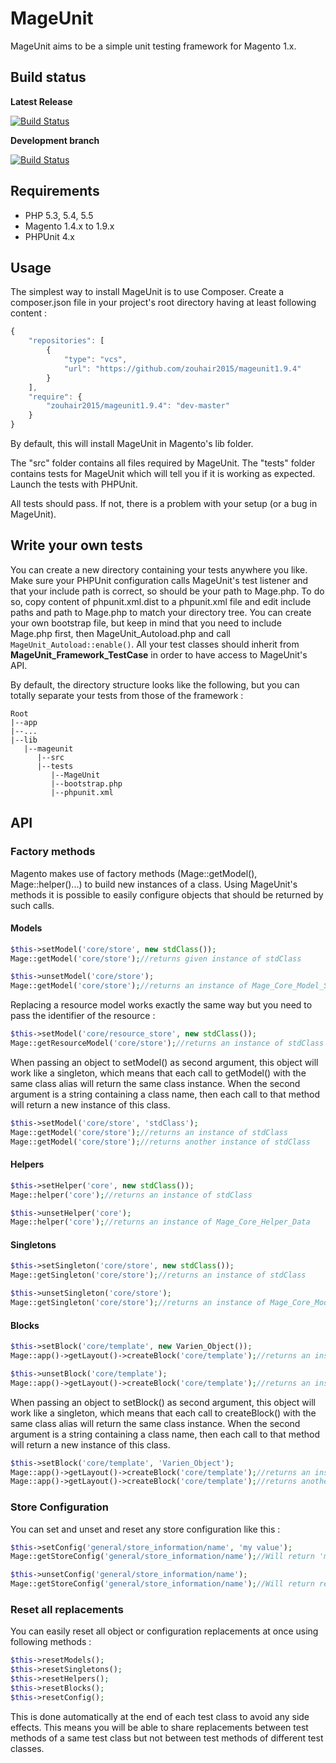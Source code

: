 # MageUnit

MageUnit aims to be a simple unit testing framework for Magento 1.x.

## Build status

**Latest Release**

[![Build Status](https://travis-ci.org/zouhair2015/mageunit1.9.4.svg?branch=master)](https://travis-ci.org/zouhair2015/mageunit1.9.4)

**Development branch**

[![Build Status](https://travis-ci.org/zouhair2015/mageunit1.9.4.svg?branch=devel)](https://travis-ci.org/zouhair2015/mageunit1.9.4)

## Requirements

- PHP 5.3, 5.4, 5.5
- Magento 1.4.x to 1.9.x
- PHPUnit 4.x

## Usage

The simplest way to install MageUnit is to use Composer.
Create a composer.json file in your project's root directory having at least following content :

```js
{
    "repositories": [
        {
            "type": "vcs",
            "url": "https://github.com/zouhair2015/mageunit1.9.4"
        }
    ],
    "require": {
        "zouhair2015/mageunit1.9.4": "dev-master"
    }
}
```

By default, this will install MageUnit in Magento's lib folder.

The "src" folder contains all files required by MageUnit. 
The "tests" folder contains tests for MageUnit which will tell you if it is working as expected.
Launch the tests with PHPUnit.

All tests should pass. If not, there is a problem with your setup (or a bug in MageUnit).

## Write your own tests

You can create a new directory containing your tests anywhere you like. 
Make sure your PHPUnit configuration calls MageUnit's test listener and that your include path is correct, so should be your path to Mage.php.
To do so, copy content of phpunit.xml.dist to a phpunit.xml file and edit include paths and path to Mage.php to match your directory tree.
You can create your own bootstrap file, but keep in mind that you need to include Mage.php first, then MageUnit_Autoload.php and call `MageUnit_Autoload::enable()`.
All your test classes should inherit from **MageUnit_Framework_TestCase** in order to have access to MageUnit's API.

By default, the directory structure looks like the following, but you can totally separate your tests from those of the framework :

    Root
    |--app
    |--...
    |--lib
       |--mageunit
          |--src
          |--tests
             |--MageUnit
             |--bootstrap.php
             |--phpunit.xml

## API

### Factory methods

Magento makes use of factory methods (Mage::getModel(), Mage::helper()...) to build new instances of a class.
Using MageUnit's methods it is possible to easily configure objects that should be returned by such calls.

#### Models

```php
$this->setModel('core/store', new stdClass());
Mage::getModel('core/store');//returns given instance of stdClass
```

```php
$this->unsetModel('core/store');
Mage::getModel('core/store');//returns an instance of Mage_Core_Model_Store
```

Replacing a resource model works exactly the same way but you need to pass the identifier of the resource :

```php
$this->setModel('core/resource_store', new stdClass());
Mage::getResourceModel('core/store');//returns an instance of stdClass
```

When passing an object to setModel() as second argument, this object will work like a singleton, which means that
each call to getModel() with the same class alias will return the same class instance. When the second argument
is a string containing a class name, then each call to that method will return a new instance of this class.

```php
$this->setModel('core/store', 'stdClass');
Mage::getModel('core/store');//returns an instance of stdClass
Mage::getModel('core/store');//returns another instance of stdClass
```

#### Helpers

```php
$this->setHelper('core', new stdClass());
Mage::helper('core');//returns an instance of stdClass
```

```php
$this->unsetHelper('core');
Mage::helper('core');//returns an instance of Mage_Core_Helper_Data
```
 
#### Singletons

```php
$this->setSingleton('core/store', new stdClass());
Mage::getSingleton('core/store');//returns an instance of stdClass
```

```php
$this->unsetSingleton('core/store');
Mage::getSingleton('core/store');//returns an instance of Mage_Core_Model_Store
```
    
#### Blocks

```php
$this->setBlock('core/template', new Varien_Object());
Mage::app()->getLayout()->createBlock('core/template');//returns an instance of Varien_Object and not Mage_Core_Block_Template
```

```php
$this->unsetBlock('core/template');
Mage::app()->getLayout()->createBlock('core/template');//returns an instance of Mage_Core_Block_Template
```

When passing an object to setBlock() as second argument, this object will work like a singleton, which means that
each call to createBlock() with the same class alias will return the same class instance. When the second argument
is a string containing a class name, then each call to that method will return a new instance of this class.

```php
$this->setBlock('core/template', 'Varien_Object');
Mage::app()->getLayout()->createBlock('core/template');//returns an instance of Varien_Object
Mage::app()->getLayout()->createBlock('core/template');//returns another instance of Varien_Object
```

### Store Configuration

You can set and unset and reset any store configuration like this :

```php
$this->setConfig('general/store_information/name', 'my value');
Mage::getStoreConfig('general/store_information/name');//Will return 'my value'
```

```php
$this->unsetConfig('general/store_information/name');
Mage::getStoreConfig('general/store_information/name');//Will return real value
```

### Reset all replacements

You can easily reset all object or configuration replacements at once using following methods :

```php
$this->resetModels();
$this->resetSingletons();
$this->resetHelpers();
$this->resetBlocks();
$this->resetConfig();
```

This is done automatically at the end of each test class to avoid any side effects.
This means you will be able to share replacements between test methods of a same test class but not between
test methods of different test classes.
